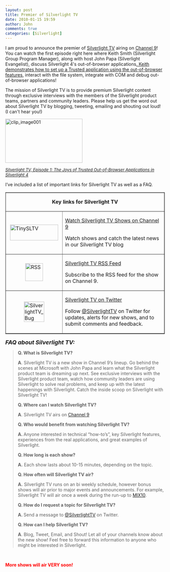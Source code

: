 ```yaml
---
layout: post
title: Premier of Silverlight TV
date: 2010-01-15 19:59
author: John
comments: true
categories: [Silverlight]
---
```

<p>I am proud to announce the premier of <a href="http://channel9.msdn.com/shows/SilverlightTV/">Silverlight TV</a> airing on <a href="http://channel9.msdn.com/">Channel 9</a>! You can watch the first episode right here where Keith Smith (Silverlight Group Program Manager), along with host John Papa (Silverlight Evangelist), discuss Silverlight 4's out-of-browser applications<a href="http://channel9.msdn.com/shows/SilverlightTV/Out-of-Browser-in-Silverlight-4-Silverlight-TV-Episode-1/">. Keith demonstrates how to set up a Trusted application using the out-of-browser features</a>, interact with the file system, integrate with COM and debug out-of-browser applications!</p>  <p>The mission of Silverlight TV is to provide premium Silverlight content through exclusive interviews with the members of the Silverlight product teams, partners and community leaders. Please help us get the word out about Silverlight TV by blogging, tweeting, emailing and shouting out loud! (I can't hear you!) </p>  <p><a href="http://channel9.msdn.com/shows/SilverlightTV/"><img style="border-right-width: 0px; display: inline; border-top-width: 0px; border-bottom-width: 0px; border-left-width: 0px" title="clip_image001" border="0" alt="clip_image001" src="/wp-content/uploads/files/media/image/WindowsLiveWriter/7f977e907c4d_EE29/clip_image001_64b0d373-2931-4a04-8ed9-d0ed32699463.jpg" width="244" height="139" /></a></p>  <p><em><font size="2"><a href="http://channel9.msdn.com/shows/SilverlightTV/Out-of-Browser-in-Silverlight-4-Silverlight-TV-Episode-1/">Silverlight TV, Episode 1: The Joys of Trusted Out-of-Browser Applications in Silverlight 4</a></font></em></p>  <p>I’ve included a list of important links for Silverlight TV as well as a FAQ.    <table border="1" cellspacing="0" cellpadding="0"><tbody>       <tr>         <td colspan="2">           <p align="center"><b>Key links for Silverlight TV</b></p>         </td>       </tr>        <tr>         <td width="162">           <p><a href="/wp-content/uploads/files/media/image/WindowsLiveWriter/7f977e907c4d_EE29/TinySLTV_2.jpg"><img style="border-right-width: 0px; display: block; float: none; border-top-width: 0px; border-bottom-width: 0px; margin-left: auto; border-left-width: 0px; margin-right: auto" title="TinySLTV" border="0" alt="TinySLTV" src="/wp-content/uploads/files/media/image/WindowsLiveWriter/7f977e907c4d_EE29/TinySLTV_thumb.jpg" width="152" height="50" /></a> </p>         </td>          <td width="306">           <p><a href="http://channel9.msdn.com/shows/SilverlightTV/">Watch Silverlight TV Shows on Channel 9</a></p>            <p>Watch shows and catch the latest news in our Silverlight TV blog</p>         </td>       </tr>        <tr>         <td width="162">           <p><a href="/wp-content/uploads/files/media/image/WindowsLiveWriter/7f977e907c4d_EE29/RSS_2.png"><img style="border-right-width: 0px; display: block; float: none; border-top-width: 0px; border-bottom-width: 0px; margin-left: auto; border-left-width: 0px; margin-right: auto" title="RSS" border="0" alt="RSS" src="/wp-content/uploads/files/media/image/WindowsLiveWriter/7f977e907c4d_EE29/RSS_thumb.png" width="56" height="56" /></a> </p>         </td>          <td width="306">           <p><a href="http://channel9.msdn.com/shows/SilverlightTV/RSS/">Silverlight TV RSS Feed</a></p>            <p>Subscribe to the RSS feed for the show on Channel 9.</p>         </td>       </tr>        <tr>         <td width="162">           <p><a href="/wp-content/uploads/files/media/image/WindowsLiveWriter/7f977e907c4d_EE29/SilverlightTV_Bug_2.png"><img style="border-right-width: 0px; display: block; float: none; border-top-width: 0px; border-bottom-width: 0px; margin-left: auto; border-left-width: 0px; margin-right: auto" title="SilverlightTV_Bug" border="0" alt="SilverlightTV_Bug" src="/wp-content/uploads/files/media/image/WindowsLiveWriter/7f977e907c4d_EE29/SilverlightTV_Bug_thumb.png" width="64" height="64" /></a> </p>         </td>          <td width="306">           <p><a href="http://www.twitter.com/SilverlightTV">Silverlight TV on Twitter</a></p>            <p>Follow <a href="http://www.twitter.com/SilverlightTV">@SilverlightTV</a> on Twitter for updates, alerts for new shows, and to submit comments and feedback. </p>         </td>       </tr>     </tbody></table> </p>  <p><b><i><font size="4">FAQ about Silverlight TV:</font></i></b></p>  <p><b></b></p>  <blockquote>   <p><b>Q. What is Silverlight TV?</b></p>    <p><b>A</b>. Silverlight TV is a new show in Channel 9’s lineup. Go behind the scenes at Microsoft with John Papa and learn what the Silverlight product team is dreaming up next. See exclusive interviews with the Silverlight product team, watch how community leaders are using Silverlight to solve real problems, and keep up with the latest happenings with Silverlight. Catch the inside scoop on Silverlight with Silverlight TV!</p>    <p><b></b></p>    <p><b>Q. Where can I watch Silverlight TV?</b></p>    <p><b>A</b>. Silverlight TV airs on <a href="http://channel9.msdn.com/shows/SilverlightTV/">Channel 9</a></p>    <p><b></b></p>    <p><b>Q. Who would benefit from watching Silverlight TV?</b></p>    <p><b>A. </b>Anyone interested in technical “how-to’s”, key Silverlight features, experiences from the real applications, and great examples of Silverlight. <b></b></p>    <p><b></b></p>    <p><b>Q. How long is each show?</b></p>    <p><b>A.</b> Each show lasts about 10-15 minutes, depending on the topic. </p>    <p><b></b></p>    <p><b>Q. How often will Silverlight TV air?</b></p>    <p><b>A.</b> Silverlight TV runs on an bi weekly schedule, however bonus shows will air prior to major events and announcements. For example, Silverlight TV will air once a week during the run-up to <a href="http://live.visitmix.com/">MIX10</a>.</p>    <p><b></b></p>    <p><b>Q. How do I request a topic for Silverlight TV?</b></p>    <p><b>A. </b>Send a message to <a href="http://www.twitter.com/SilverlightTV">@SilverlightTV</a> on Twitter. </p>    <p><b>Q. How can I help Silverlight TV?</b></p>    <p><b>A</b>. Blog, Tweet, Email, and Shout! Let all of your channels know about the new show! Feel free to forward this information to anyone who might be interested in Silverlight. </p> </blockquote>  <p>&#160;</p>  <p><strong><font color="#ff0000">More shows will air VERY soon!</font></strong></p>

